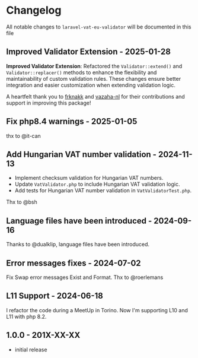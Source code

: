 # Changelog

All notable changes to `laravel-vat-eu-validator` will be documented in this file

## Improved Validator Extension - 2025-01-28

**Improved Validator Extension**: Refactored the `Validator::extend()` and `Validator::replacer()` methods to enhance the flexibility and maintainability of custom validation rules. These changes ensure better integration and easier customization when extending validation logic.

A heartfelt thank you to [frknakk](https://github.com/frknakk) and [vazaha-nl](https://github.com/vazaha-nl) for their contributions and support in improving this package!

## Fix php8.4 warnings - 2025-01-05

thx to @it-can

## Add Hungarian VAT number validation - 2024-11-13

- Implement checksum validation for Hungarian VAT numbers.
- Update `VatValidator.php` to include Hungarian VAT validation logic.
- Add tests for Hungarian VAT number validation in `VatValidatorTest.php`.

Thx to @bsh

## Language files have been introduced - 2024-09-16

Thanks to @dualklip, language files have been introduced.

## Error messages fixes - 2024-07-02

Fix Swap error messages Exist and Format. Thx to @roerlemans

## L11 Support - 2024-06-18

I refactor the code during a MeetUp in Torino. Now I'm supporting L10 and L11 with php 8.2.

## 1.0.0 - 201X-XX-XX

- initial release
